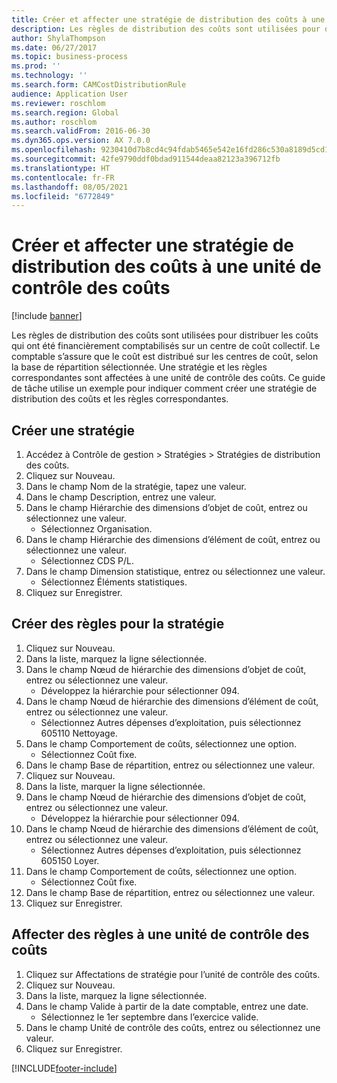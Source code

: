 ```yaml
---
title: Créer et affecter une stratégie de distribution des coûts à une unité de contrôle des coûts
description: Les règles de distribution des coûts sont utilisées pour distribuer les coûts qui ont été financièrement comptabilisés sur un centre de coût collectif.
author: ShylaThompson
ms.date: 06/27/2017
ms.topic: business-process
ms.prod: ''
ms.technology: ''
ms.search.form: CAMCostDistributionRule
audience: Application User
ms.reviewer: roschlom
ms.search.region: Global
ms.author: roschlom
ms.search.validFrom: 2016-06-30
ms.dyn365.ops.version: AX 7.0.0
ms.openlocfilehash: 9230410d7b8cd4c94fdab5465e542e16fd286c530a8189d5cd1eca825bb1faf4
ms.sourcegitcommit: 42fe9790ddf0bdad911544deaa82123a396712fb
ms.translationtype: HT
ms.contentlocale: fr-FR
ms.lasthandoff: 08/05/2021
ms.locfileid: "6772849"
---
```

# <a name="create-and-assign-a-cost-distribution-policy-to-a-cost-control-unit"></a>Créer et affecter une stratégie de distribution des coûts à une unité de contrôle des coûts

[!include [banner](../../includes/banner.md)]

Les règles de distribution des coûts sont utilisées pour distribuer les coûts qui ont été financièrement comptabilisés sur un centre de coût collectif. Le comptable s’assure que le coût est distribué sur les centres de coût, selon la base de répartition sélectionnée. Une stratégie et les règles correspondantes sont affectées à une unité de contrôle des coûts. Ce guide de tâche utilise un exemple pour indiquer comment créer une stratégie de distribution des coûts et les règles correspondantes.


## <a name="create-a-policy"></a>Créer une stratégie
1. Accédez à Contrôle de gestion > Stratégies > Stratégies de distribution des coûts.
2. Cliquez sur Nouveau.
3. Dans le champ Nom de la stratégie, tapez une valeur.
4. Dans le champ Description, entrez une valeur.
5. Dans le champ Hiérarchie des dimensions d’objet de coût, entrez ou sélectionnez une valeur.
    * Sélectionnez Organisation.  
6. Dans le champ Hiérarchie des dimensions d’élément de coût, entrez ou sélectionnez une valeur.
    * Sélectionnez CDS P/L.  
7. Dans le champ Dimension statistique, entrez ou sélectionnez une valeur.
    * Sélectionnez Éléments statistiques.  
8. Cliquez sur Enregistrer.

## <a name="create-rules-for-the-policy"></a>Créer des règles pour la stratégie
1. Cliquez sur Nouveau.
2. Dans la liste, marquez la ligne sélectionnée.
3. Dans le champ Nœud de hiérarchie des dimensions d’objet de coût, entrez ou sélectionnez une valeur.
    * Développez la hiérarchie pour sélectionner 094.  
4. Dans le champ Nœud de hiérarchie des dimensions d’élément de coût, entrez ou sélectionnez une valeur.
    * Sélectionnez Autres dépenses d’exploitation, puis sélectionnez 605110 Nettoyage.  
5. Dans le champ Comportement de coûts, sélectionnez une option.
    * Sélectionnez Coût fixe.  
6. Dans le champ Base de répartition, entrez ou sélectionnez une valeur.
7. Cliquez sur Nouveau.
8. Dans la liste, marquer la ligne sélectionnée.
9. Dans le champ Nœud de hiérarchie des dimensions d’objet de coût, entrez ou sélectionnez une valeur.
    * Développez la hiérarchie pour sélectionner 094.  
10. Dans le champ Nœud de hiérarchie des dimensions d’élément de coût, entrez ou sélectionnez une valeur.
    * Sélectionnez Autres dépenses d’exploitation, puis sélectionnez 605150 Loyer.  
11. Dans le champ Comportement de coûts, sélectionnez une option.
    * Sélectionnez Coût fixe.  
12. Dans le champ Base de répartition, entrez ou sélectionnez une valeur.
13. Cliquez sur Enregistrer.

## <a name="assign-rules-to-a-cost-control-unit"></a>Affecter des règles à une unité de contrôle des coûts
1. Cliquez sur Affectations de stratégie pour l’unité de contrôle des coûts.
2. Cliquez sur Nouveau.
3. Dans la liste, marquez la ligne sélectionnée.
4. Dans le champ Valide à partir de la date comptable, entrez une date.
    * Sélectionnez le 1er septembre dans l’exercice valide.  
5. Dans le champ Unité de contrôle des coûts, entrez ou sélectionnez une valeur.
6. Cliquez sur Enregistrer.



[!INCLUDE[footer-include](../../../includes/footer-banner.md)]